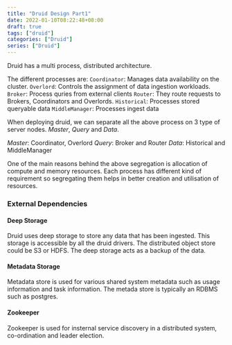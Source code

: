 ```yaml
---
title: "Druid Design Part1"
date: 2022-01-10T08:22:48+08:00
draft: true
tags: ["druid"]
categories: ["Druid"]
series: ["Druid"]
---
```



Druid has a multi process, distributed architecture.

The different processes are:
`Coordinator`: Manages data availability on the cluster.
`Overlord`: Controls the assignment of data ingestion workloads.
`Broker`: Process quries from external clients
`Router`: They route requests to Brokers, Coordinators and Overlords.
`Historical`: Processes stored queryable data
`MiddleManager`: Processes ingest data

When deploying druid, we can separate all the above process on 3 type of server 
nodes. _Master_, _Query_ and _Data_.

_Master_: Coordinator, Overlord
_Query_: Broker and Router
_Data_: Historical and MiddleManager

One of the main reasons behind the above segregation is allocation of compute and memory resources. Each process has 
different kind of requirement so segregating them helps in better creation and utilisation of resources.

### External Dependencies

#### Deep Storage
Druid uses deep storage to store any data that has been ingested. This storage is accessible by all the druid drivers. 
The distributed object store could be S3 or HDFS. The deep storage acts as a backup of the data.

#### Metadata Storage
Metadata store is used for various shared system metadata such as usage information and task information. 
The metada store is typically an RDBMS such as postgres.

#### Zookeeper
Zookeeper is used for insternal service discovery in a distributed system, co-ordination and leader election.

